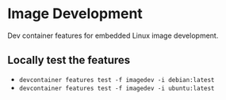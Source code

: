 # Image Development

Dev container features for embedded Linux image development.

## Locally test the features

- `devcontainer features test -f imagedev -i debian:latest`
- `devcontainer features test -f imagedev -i ubuntu:latest`
